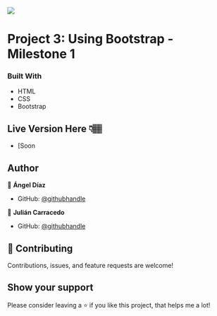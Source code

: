 ![](https://img.shields.io/badge/Microverse-blueviolet)

# Project 3: Using Bootstrap - Milestone 1

### Built With

- HTML
- CSS
- Bootstrap

## Live Version Here 👇🏽️

- [Soon

## Author

👤 **Ángel Díaz**

- GitHub: [@githubhandle](https://github.com/ad9311)


👤 **Julián Carracedo**

- GitHub: [@githubhandle](https://github.com/JuliCarracedo)


## 🤝 Contributing

Contributions, issues, and feature requests are welcome!


## Show your support

Please consider leaving a ⭐️ if you like this project, that helps me a lot! 
